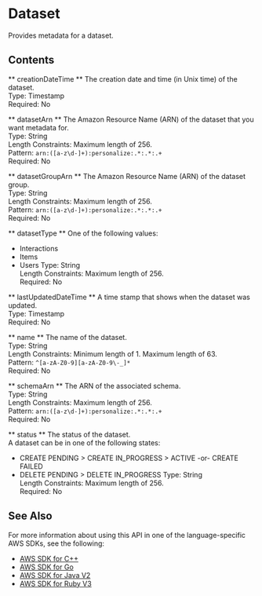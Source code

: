 # Dataset<a name="API_Dataset"></a>

Provides metadata for a dataset\.

## Contents<a name="API_Dataset_Contents"></a>

 ** creationDateTime **   <a name="personalize-Type-Dataset-creationDateTime"></a>
The creation date and time \(in Unix time\) of the dataset\.  
Type: Timestamp  
Required: No

 ** datasetArn **   <a name="personalize-Type-Dataset-datasetArn"></a>
The Amazon Resource Name \(ARN\) of the dataset that you want metadata for\.  
Type: String  
Length Constraints: Maximum length of 256\.  
Pattern: `arn:([a-z\d-]+):personalize:.*:.*:.+`   
Required: No

 ** datasetGroupArn **   <a name="personalize-Type-Dataset-datasetGroupArn"></a>
The Amazon Resource Name \(ARN\) of the dataset group\.  
Type: String  
Length Constraints: Maximum length of 256\.  
Pattern: `arn:([a-z\d-]+):personalize:.*:.*:.+`   
Required: No

 ** datasetType **   <a name="personalize-Type-Dataset-datasetType"></a>
One of the following values:  
+ Interactions
+ Items
+ Users
Type: String  
Length Constraints: Maximum length of 256\.  
Required: No

 ** lastUpdatedDateTime **   <a name="personalize-Type-Dataset-lastUpdatedDateTime"></a>
A time stamp that shows when the dataset was updated\.  
Type: Timestamp  
Required: No

 ** name **   <a name="personalize-Type-Dataset-name"></a>
The name of the dataset\.  
Type: String  
Length Constraints: Minimum length of 1\. Maximum length of 63\.  
Pattern: `^[a-zA-Z0-9][a-zA-Z0-9\-_]*`   
Required: No

 ** schemaArn **   <a name="personalize-Type-Dataset-schemaArn"></a>
The ARN of the associated schema\.  
Type: String  
Length Constraints: Maximum length of 256\.  
Pattern: `arn:([a-z\d-]+):personalize:.*:.*:.+`   
Required: No

 ** status **   <a name="personalize-Type-Dataset-status"></a>
The status of the dataset\.  
A dataset can be in one of the following states:  
+ CREATE PENDING > CREATE IN\_PROGRESS > ACTIVE \-or\- CREATE FAILED
+ DELETE PENDING > DELETE IN\_PROGRESS
Type: String  
Length Constraints: Maximum length of 256\.  
Required: No

## See Also<a name="API_Dataset_SeeAlso"></a>

For more information about using this API in one of the language\-specific AWS SDKs, see the following:
+  [AWS SDK for C\+\+](https://docs.aws.amazon.com/goto/SdkForCpp/personalize-2018-05-22/Dataset) 
+  [AWS SDK for Go](https://docs.aws.amazon.com/goto/SdkForGoV1/personalize-2018-05-22/Dataset) 
+  [AWS SDK for Java V2](https://docs.aws.amazon.com/goto/SdkForJavaV2/personalize-2018-05-22/Dataset) 
+  [AWS SDK for Ruby V3](https://docs.aws.amazon.com/goto/SdkForRubyV3/personalize-2018-05-22/Dataset) 